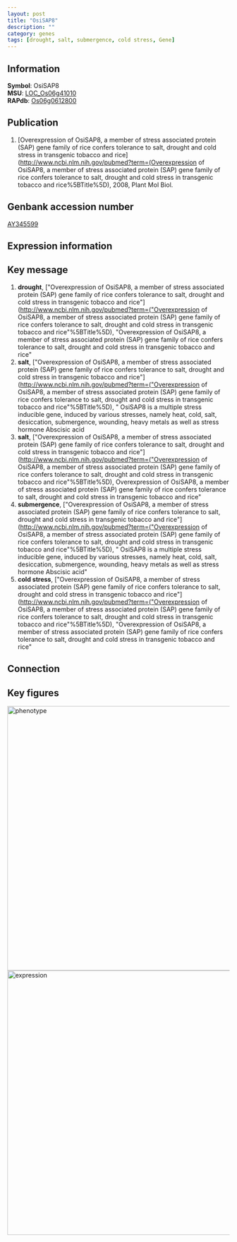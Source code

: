 ```yaml
---
layout: post
title: "OsiSAP8"
description: ""
category: genes
tags: [drought, salt, submergence, cold stress, Gene]
---
```


## Information
__Symbol__: OsiSAP8  
__MSU__: [LOC_Os06g41010](http://rice.plantbiology.msu.edu/cgi-bin/ORF_infopage.cgi?orf=LOC_Os06g41010)  
__RAPdb__: [Os06g0612800](http://rapdb.dna.affrc.go.jp/viewer/gbrowse_details/irgsp1?name=Os06g0612800)  

## Publication
1. [Overexpression of OsiSAP8, a member of stress associated protein (SAP) gene family of rice confers tolerance to salt, drought and cold stress in transgenic tobacco and rice](http://www.ncbi.nlm.nih.gov/pubmed?term=(Overexpression of OsiSAP8, a member of stress associated protein (SAP) gene family of rice confers tolerance to salt, drought and cold stress in transgenic tobacco and rice%5BTitle%5D), 2008, Plant Mol Biol.

## Genbank accession number
[AY345599](http://www.ncbi.nlm.nih.gov/nuccore/AY345599)

## Expression information

## Key message
1. __drought__, ["Overexpression of OsiSAP8, a member of stress associated protein (SAP) gene family of rice confers tolerance to salt, drought and cold stress in transgenic tobacco and rice"](http://www.ncbi.nlm.nih.gov/pubmed?term=("Overexpression of OsiSAP8, a member of stress associated protein (SAP) gene family of rice confers tolerance to salt, drought and cold stress in transgenic tobacco and rice"%5BTitle%5D), "Overexpression of OsiSAP8, a member of stress associated protein (SAP) gene family of rice confers tolerance to salt, drought and cold stress in transgenic tobacco and rice"
2. __salt__, ["Overexpression of OsiSAP8, a member of stress associated protein (SAP) gene family of rice confers tolerance to salt, drought and cold stress in transgenic tobacco and rice"](http://www.ncbi.nlm.nih.gov/pubmed?term=("Overexpression of OsiSAP8, a member of stress associated protein (SAP) gene family of rice confers tolerance to salt, drought and cold stress in transgenic tobacco and rice"%5BTitle%5D), " OsiSAP8 is a multiple stress inducible gene, induced by various stresses, namely heat, cold, salt, desiccation, submergence, wounding, heavy metals as well as stress hormone Abscisic acid
3. __salt__, ["Overexpression of OsiSAP8, a member of stress associated protein (SAP) gene family of rice confers tolerance to salt, drought and cold stress in transgenic tobacco and rice"](http://www.ncbi.nlm.nih.gov/pubmed?term=("Overexpression of OsiSAP8, a member of stress associated protein (SAP) gene family of rice confers tolerance to salt, drought and cold stress in transgenic tobacco and rice"%5BTitle%5D), Overexpression of OsiSAP8, a member of stress associated protein (SAP) gene family of rice confers tolerance to salt, drought and cold stress in transgenic tobacco and rice"
4. __submergence__, ["Overexpression of OsiSAP8, a member of stress associated protein (SAP) gene family of rice confers tolerance to salt, drought and cold stress in transgenic tobacco and rice"](http://www.ncbi.nlm.nih.gov/pubmed?term=("Overexpression of OsiSAP8, a member of stress associated protein (SAP) gene family of rice confers tolerance to salt, drought and cold stress in transgenic tobacco and rice"%5BTitle%5D), " OsiSAP8 is a multiple stress inducible gene, induced by various stresses, namely heat, cold, salt, desiccation, submergence, wounding, heavy metals as well as stress hormone Abscisic acid"
5. __cold stress__, ["Overexpression of OsiSAP8, a member of stress associated protein (SAP) gene family of rice confers tolerance to salt, drought and cold stress in transgenic tobacco and rice"](http://www.ncbi.nlm.nih.gov/pubmed?term=("Overexpression of OsiSAP8, a member of stress associated protein (SAP) gene family of rice confers tolerance to salt, drought and cold stress in transgenic tobacco and rice"%5BTitle%5D), "Overexpression of OsiSAP8, a member of stress associated protein (SAP) gene family of rice confers tolerance to salt, drought and cold stress in transgenic tobacco and rice"

## Connection

## Key figures
<img src="http://ricencode.github.io/images/OsiSAP8.pheno.png" alt="phenotype"  style="width: 600px;"/>

<img src="http://ricencode.github.io/images/OsiSAP8.exp.png" alt="expression"  style="width: 600px;"/>


